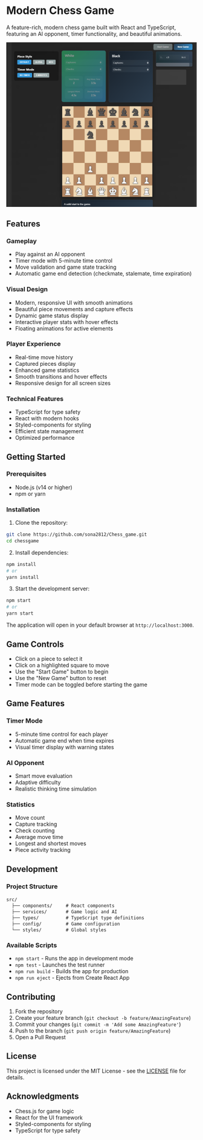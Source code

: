 # Modern Chess Game

A feature-rich, modern chess game built with React and TypeScript, featuring an AI opponent, timer functionality, and beautiful animations.

![Chess Game Screenshot](screenshot.png)

## Features

### Gameplay
- Play against an AI opponent
- Timer mode with 5-minute time control
- Move validation and game state tracking
- Automatic game end detection (checkmate, stalemate, time expiration)

### Visual Design
- Modern, responsive UI with smooth animations
- Beautiful piece movements and capture effects
- Dynamic game status display
- Interactive player stats with hover effects
- Floating animations for active elements

### Player Experience
- Real-time move history
- Captured pieces display
- Enhanced game statistics
- Smooth transitions and hover effects
- Responsive design for all screen sizes

### Technical Features
- TypeScript for type safety
- React with modern hooks
- Styled-components for styling
- Efficient state management
- Optimized performance

## Getting Started

### Prerequisites
- Node.js (v14 or higher)
- npm or yarn

### Installation

1. Clone the repository:
```bash
git clone https://github.com/sona2812/Chess_game.git
cd chessgame
```

2. Install dependencies:
```bash
npm install
# or
yarn install
```

3. Start the development server:
```bash
npm start
# or
yarn start
```

The application will open in your default browser at `http://localhost:3000`.

## Game Controls

- Click on a piece to select it
- Click on a highlighted square to move
- Use the "Start Game" button to begin
- Use the "New Game" button to reset
- Timer mode can be toggled before starting the game

## Game Features

### Timer Mode
- 5-minute time control for each player
- Automatic game end when time expires
- Visual timer display with warning states

### AI Opponent
- Smart move evaluation
- Adaptive difficulty
- Realistic thinking time simulation

### Statistics
- Move count
- Capture tracking
- Check counting
- Average move time
- Longest and shortest moves
- Piece activity tracking

## Development

### Project Structure
```
src/
  ├── components/     # React components
  ├── services/       # Game logic and AI
  ├── types/          # TypeScript type definitions
  ├── config/         # Game configuration
  └── styles/         # Global styles
```

### Available Scripts

- `npm start` - Runs the app in development mode
- `npm test` - Launches the test runner
- `npm run build` - Builds the app for production
- `npm run eject` - Ejects from Create React App

## Contributing

1. Fork the repository
2. Create your feature branch (`git checkout -b feature/AmazingFeature`)
3. Commit your changes (`git commit -m 'Add some AmazingFeature'`)
4. Push to the branch (`git push origin feature/AmazingFeature`)
5. Open a Pull Request

## License

This project is licensed under the MIT License - see the [LICENSE](LICENSE) file for details.

## Acknowledgments

- Chess.js for game logic
- React for the UI framework
- Styled-components for styling
- TypeScript for type safety
